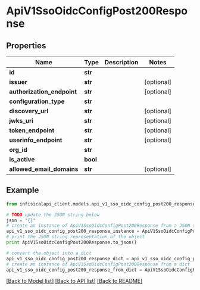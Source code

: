 # ApiV1SsoOidcConfigPost200Response


## Properties
Name | Type | Description | Notes
------------ | ------------- | ------------- | -------------
**id** | **str** |  | 
**issuer** | **str** |  | [optional] 
**authorization_endpoint** | **str** |  | [optional] 
**configuration_type** | **str** |  | 
**discovery_url** | **str** |  | [optional] 
**jwks_uri** | **str** |  | [optional] 
**token_endpoint** | **str** |  | [optional] 
**userinfo_endpoint** | **str** |  | [optional] 
**org_id** | **str** |  | 
**is_active** | **bool** |  | 
**allowed_email_domains** | **str** |  | [optional] 

## Example

```python
from infisicalapi_client.models.api_v1_sso_oidc_config_post200_response import ApiV1SsoOidcConfigPost200Response

# TODO update the JSON string below
json = "{}"
# create an instance of ApiV1SsoOidcConfigPost200Response from a JSON string
api_v1_sso_oidc_config_post200_response_instance = ApiV1SsoOidcConfigPost200Response.from_json(json)
# print the JSON string representation of the object
print ApiV1SsoOidcConfigPost200Response.to_json()

# convert the object into a dict
api_v1_sso_oidc_config_post200_response_dict = api_v1_sso_oidc_config_post200_response_instance.to_dict()
# create an instance of ApiV1SsoOidcConfigPost200Response from a dict
api_v1_sso_oidc_config_post200_response_from_dict = ApiV1SsoOidcConfigPost200Response.from_dict(api_v1_sso_oidc_config_post200_response_dict)
```
[[Back to Model list]](../README.md#documentation-for-models) [[Back to API list]](../README.md#documentation-for-api-endpoints) [[Back to README]](../README.md)



